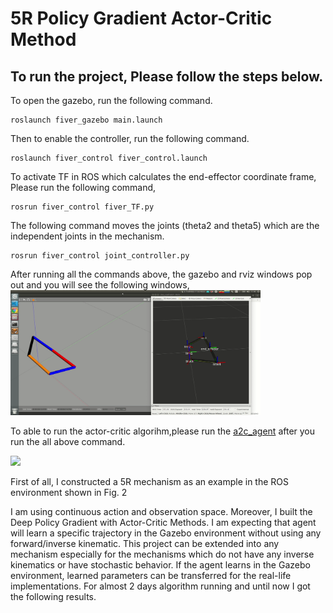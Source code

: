# 5R Policy Gradient Actor-Critic Method
## To run the project, Please follow the steps below.
 
To open the gazebo, run the following command. 
```
roslaunch fiver_gazebo main.launch
```
Then to enable the controller, run the following command.
```
roslaunch fiver_control fiver_control.launch
```
To activate TF in ROS which calculates the end-effector coordinate frame, Please run the following command,
```
rosrun fiver_control fiver_TF.py
```
The following command moves the joints (theta2 and theta5) which are the independent joints in the mechanism.
```
rosrun fiver_control joint_controller.py 
```

After running all the commands above, the gazebo and rviz windows pop out and you will see the following windows,
<img src="media/rviz_and_gazebo_window.png" height="200" width="400">


To able to run the actor-critic algorihm,please run the [a2c_agent](fiver\fiver_control\src\a2c_agent.py) after you run the all above command.



[![](http://img.youtube.com/vi/IUO6pvEAiAo/0.jpg)](http://www.youtube.com/watch?v=IUO6pvEAiAo "5R Actor Critic")


First of all, I constructed a 5R mechanism as an example in the ROS environment shown in Fig. 2


I am using continuous action and observation space. Moreover, I built the Deep Policy Gradient with Actor-Critic Methods. I am expecting that agent will learn a specific trajectory in the Gazebo environment without using any forward/inverse kinematic. This project can be extended into any mechanism especially for the mechanisms which do not have any inverse kinematics or have stochastic behavior. If the agent learns in the Gazebo environment, learned parameters can be transferred for the real-life implementations.
For almost 2 days algorithm running and until now I got the following results.
